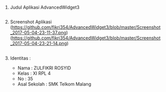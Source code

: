 1. Judul Aplikasi
   AdvancedWidget3
   ##
   
2. Screenshot Aplikasi
   (https://github.com/fikri354/AdvancedWidget3/blob/master/Screenshot_2017-05-04-23-11-37.png)
   (https://github.com/fikri354/AdvancedWidget3/blob/master/Screenshot_2017-05-04-23-21-14.png)
   ##

3. Identitas : 
   - Nama : ZULFIKRI ROSYID 
   - Kelas : XI RPL 4 
   - No : 35 
   - Asal Sekolah : SMK Telkom Malang 
   ##
